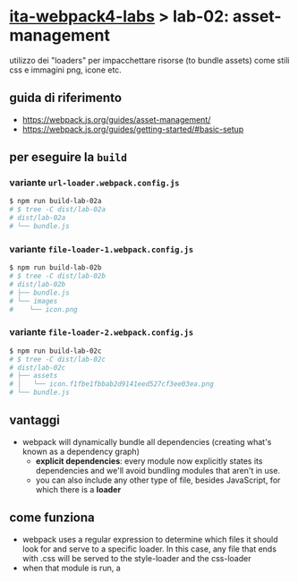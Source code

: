 # [ita-webpack4-labs](https://github.com/rondinif/ita-webpack4-labs) > **lab-02**: asset-management
utilizzo dei "loaders" per impacchettare risorse (to bundle assets) come stili css e immagini png, icone etc.

## guida di riferimento
- https://webpack.js.org/guides/asset-management/
- https://webpack.js.org/guides/getting-started/#basic-setup
## per eseguire la `build`
### variante `url-loader.webpack.config.js`
``` bash
$ npm run build-lab-02a
# $ tree -C dist/lab-02a
# dist/lab-02a
# └── bundle.js
```
### variante `file-loader-1.webpack.config.js`
``` bash
$ npm run build-lab-02b
# $ tree -C dist/lab-02b
# dist/lab-02b
# ├── bundle.js
# └── images
#    └── icon.png
```
### variante `file-loader-2.webpack.config.js`
``` bash
$ npm run build-lab-02c
# $ tree -C dist/lab-02c
# dist/lab-02c
# ├── assets
# │   └── icon.f1fbe1fbbab2d9141eed527cf3ee03ea.png
# └── bundle.js
```

## vantaggi
- webpack will dynamically bundle all dependencies (creating what's known as a dependency graph)
    - **explicit dependencies**: every module now explicitly states its dependencies and we'll avoid bundling modules that aren't in use.
    - you can also include any other type of file, besides JavaScript, for which there is a **loader**
## come funziona
- webpack uses a regular expression to determine which files it should look for and serve to a specific loader. In this case, any file that ends with .css will be served to the style-loader and the css-loader
- when that module is run, a <style> tag with the stringified css will be inserted into the <head> of your html file
- Using the `file-loader` we can easily incorporate those in our system images a
like backgrounds and icons :
- when you `import MyImage from './my-image.png'`, that image will be processed and added to your output directory and the `MyImage` variable will contain the final `url` of that image after processing

## riferimenti 
- https://github.com/webpack-contrib/file-loader